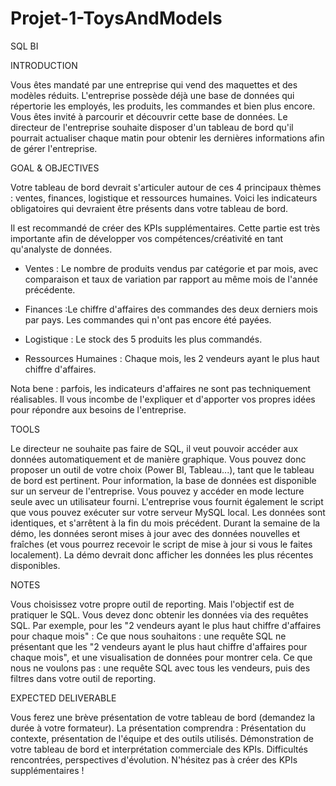# Projet-1-ToysAndModels
SQL BI 

INTRODUCTION

Vous êtes mandaté par une entreprise qui vend des maquettes et des modèles réduits.
L'entreprise possède déjà une base de données qui répertorie les employés, les produits, les commandes et bien plus encore. Vous êtes invité à parcourir et découvrir cette base de données.
Le directeur de l'entreprise souhaite disposer d'un tableau de bord qu'il pourrait actualiser chaque matin pour obtenir les dernières informations afin de gérer l'entreprise.

GOAL & OBJECTIVES

Votre tableau de bord devrait s'articuler autour de ces 4 principaux thèmes : ventes, finances, logistique et ressources humaines. Voici les indicateurs obligatoires qui devraient être présents dans votre tableau de bord.

Il est recommandé de créer des KPIs supplémentaires. 
Cette partie est très importante afin de développer vos compétences/créativité en tant qu'analyste de données.

- Ventes : Le nombre de produits vendus par catégorie et par mois, avec comparaison et taux de variation par rapport au même mois de l'année précédente.

- Finances :Le chiffre d'affaires des commandes des deux derniers mois par pays.
Les commandes qui n'ont pas encore été payées.

- Logistique : Le stock des 5 produits les plus commandés.

- Ressources Humaines : Chaque mois, les 2 vendeurs ayant le plus haut chiffre d'affaires.

Nota bene : parfois, les indicateurs d'affaires ne sont pas techniquement réalisables. Il vous incombe de l'expliquer et d'apporter vos propres idées pour répondre aux besoins de l'entreprise.

TOOLS

Le directeur ne souhaite pas faire de SQL, il veut pouvoir accéder aux données automatiquement et de manière graphique. Vous pouvez donc proposer un outil de votre choix (Power BI, Tableau...), tant que le tableau de bord est pertinent.
Pour information, la base de données est disponible sur un serveur de l'entreprise. Vous pouvez y accéder en mode lecture seule avec un utilisateur fourni.
L'entreprise vous fournit également le script que vous pouvez exécuter sur votre serveur MySQL local. Les données sont identiques, et s'arrêtent à la fin du mois précédent.
Durant la semaine de la démo, les données seront mises à jour avec des données nouvelles et fraîches (et vous pourrez recevoir le script de mise à jour si vous le faites localement). La démo devrait donc afficher les données les plus récentes disponibles.

NOTES

Vous choisissez votre propre outil de reporting. Mais l'objectif est de pratiquer le SQL. Vous devez donc obtenir les données via des requêtes SQL. Par exemple, pour les "2 vendeurs ayant le plus haut chiffre d'affaires pour chaque mois" :
Ce que nous souhaitons : une requête SQL ne présentant que les "2 vendeurs ayant le plus haut chiffre d'affaires pour chaque mois", et une visualisation de données pour montrer cela.
Ce que nous ne voulons pas : une requête SQL avec tous les vendeurs, puis des filtres dans votre outil de reporting.

EXPECTED DELIVERABLE

Vous ferez une brève présentation de votre tableau de bord (demandez la durée à votre formateur). La présentation comprendra :
Présentation du contexte, présentation de l'équipe et des outils utilisés.
Démonstration de votre tableau de bord et interprétation commerciale des KPIs.
Difficultés rencontrées, perspectives d'évolution.
N'hésitez pas à créer des KPIs supplémentaires !







